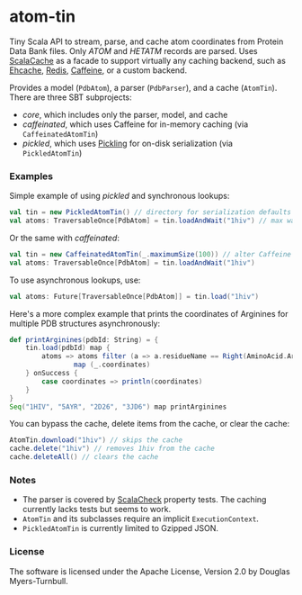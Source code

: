 # atom-tin

Tiny Scala API to stream, parse, and cache atom coordinates from Protein Data Bank files. Only _ATOM_ and _HETATM_ records are parsed. Uses [ScalaCache](https://github.com/cb372/scalacache) as a facade to support virtually any caching backend, such as [Ehcache](https://github.com/ehcache), [Redis](https://github.com/antirez/redis), [Caffeine](https://github.com/ben-manes/caffeine), or a custom backend.

Provides a model (`PdbAtom`), a parser (`PdbParser`), and a cache (`AtomTin`). There are three SBT subprojects:
- _core_, which includes only the parser, model, and cache
- _caffeinated_, which uses Caffeine for in-memory caching (via `CaffeinatedAtomTin`)
- _pickled_, which uses [Pickling](https://github.com/scala/pickling) for on-disk serialization (via `PickledAtomTin`)

### Examples

Simple example of using _pickled_ and synchronous lookups:

```scala
val tin = new PickledAtomTin() // directory for serialization defaults to ~/atom-tin-cache
val atoms: TraversableOnce[PdbAtom] = tin.loadAndWait("1hiv") // max wait defaults to infinite
```

Or the same with _caffeinated_:

```scala
val tin = new CaffeinatedAtomTin(_.maximumSize(100)) // alter Caffeine defaults for maximumSize
val atoms: TraversableOnce[PdbAtom] = tin.loadAndWait("1hiv")
```

To use asynchronous lookups, use:
```scala
val atoms: Future[TraversableOnce[PdbAtom]] = tin.load("1hiv")
```

Here's a more complex example that prints the coordinates of Arginines for multiple PDB structures asynchronously:
```scala
def printArginines(pdbId: String) = {
	tin.load(pdbId) map {
		atoms => atoms filter (a => a.residueName == Right(AminoAcid.Arginine))
				map (_.coordinates)
	} onSuccess {
		case coordinates => println(coordinates)
	}
}
Seq("1HIV", "5AYR", "2D26", "3JD6") map printArginines
```

You can bypass the cache, delete items from the cache, or clear the cache:
```scala
AtomTin.download("1hiv") // skips the cache
cache.delete("1hiv") // removes 1hiv from the cache
cache.deleteAll() // clears the cache
```

### Notes

- The parser is covered by [ScalaCheck](https://www.scalacheck.org/) property tests. The caching currently lacks tests but seems to work.
- `AtomTin` and its subclasses require an implicit `ExecutionContext`.
- `PickledAtomTin` is currently limited to Gzipped JSON.

### License

The software is licensed under the Apache License, Version 2.0 by Douglas Myers-Turnbull.
